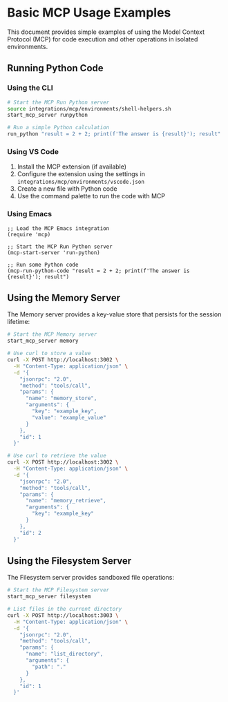 # Basic MCP Usage Examples

This document provides simple examples of using the Model Context Protocol (MCP) for code execution and other operations in isolated environments.

## Running Python Code

### Using the CLI

```bash
# Start the MCP Run Python server
source integrations/mcp/environments/shell-helpers.sh
start_mcp_server runpython

# Run a simple Python calculation
run_python "result = 2 + 2; print(f'The answer is {result}'); result"
```

### Using VS Code

1. Install the MCP extension (if available)
2. Configure the extension using the settings in `integrations/mcp/environments/vscode.json`
3. Create a new file with Python code
4. Use the command palette to run the code with MCP

### Using Emacs

```elisp
;; Load the MCP Emacs integration
(require 'mcp)

;; Start the MCP Run Python server
(mcp-start-server 'run-python)

;; Run some Python code
(mcp-run-python-code "result = 2 + 2; print(f'The answer is {result}'); result")
```

## Using the Memory Server

The Memory server provides a key-value store that persists for the session lifetime:

```bash
# Start the MCP Memory server
start_mcp_server memory

# Use curl to store a value
curl -X POST http://localhost:3002 \
  -H "Content-Type: application/json" \
  -d '{
    "jsonrpc": "2.0", 
    "method": "tools/call", 
    "params": {
      "name": "memory_store", 
      "arguments": {
        "key": "example_key", 
        "value": "example_value"
      }
    }, 
    "id": 1
  }'

# Use curl to retrieve the value
curl -X POST http://localhost:3002 \
  -H "Content-Type: application/json" \
  -d '{
    "jsonrpc": "2.0", 
    "method": "tools/call", 
    "params": {
      "name": "memory_retrieve", 
      "arguments": {
        "key": "example_key"
      }
    }, 
    "id": 2
  }'
```

## Using the Filesystem Server

The Filesystem server provides sandboxed file operations:

```bash
# Start the MCP Filesystem server
start_mcp_server filesystem

# List files in the current directory
curl -X POST http://localhost:3003 \
  -H "Content-Type: application/json" \
  -d '{
    "jsonrpc": "2.0", 
    "method": "tools/call", 
    "params": {
      "name": "list_directory", 
      "arguments": {
        "path": "."
      }
    }, 
    "id": 1
  }'
```
